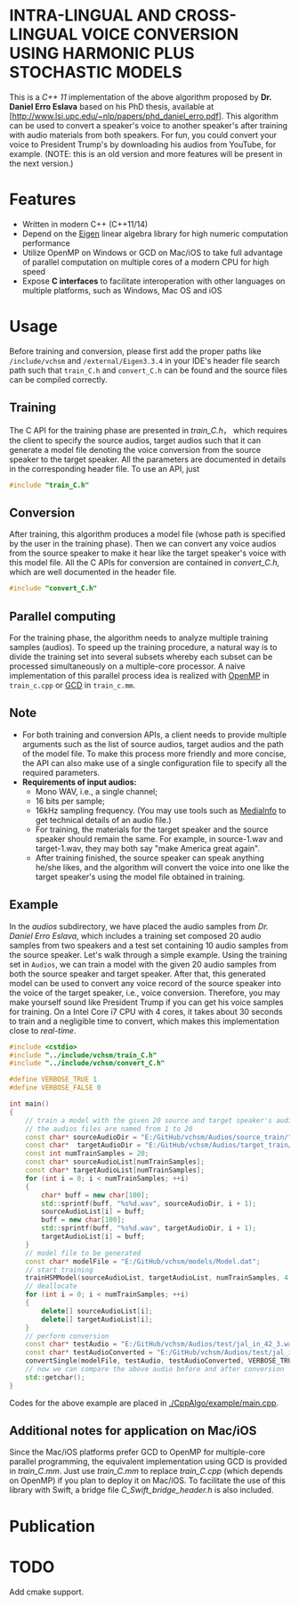 # INTRA-LINGUAL AND CROSS-LINGUAL VOICE CONVERSION USING HARMONIC PLUS STOCHASTIC MODELS
This is a *C++ 11* implementation of the above algorithm proposed by **Dr. Daniel Erro Eslava** based on his PhD thesis, available at [http://www.lsi.upc.edu/~nlp/papers/phd_daniel_erro.pdf]. This algorithm can be used to convert a speaker's voice to another speaker's after training with audio materials from both speakers. For fun, you could convert your voice to President Trump's by downloading his audios from YouTube, for example. (NOTE: this is an old version and more features will be present in the next version.)

# Features
+ Written in modern C++ (C++11/14)
+ Depend on the [Eigen](http://eigen.tuxfamily.org/index.php?title=Main_Page) linear algebra library for high numeric computation performance
+ Utilize OpenMP on Windows or GCD on Mac/iOS to take full advantage of parallel computation on multiple cores of a modern CPU for high speed
+ Expose **C interfaces** to facilitate interoperation with other languages on multiple platforms, such as Windows, Mac OS and iOS

# Usage
Before training and conversion, please first add the proper paths like `/include/vchsm` and `/external/Eigen3.3.4` in your IDE's header file search path such that `train_C.h` and `convert_C.h` can be found and the source files can be compiled correctly.
## Training
The C API for the training phase are presented in *train_C.h*， which requires the client to specify the source audios, target audios such that it can generate a model file denoting the voice conversion from the source speaker to the target speaker. All the parameters are documented in details in the corresponding header file.
To use an API, just 
```c++
#include "train_C.h"
```
## Conversion
After training, this algorithm produces a model file (whose path is specified by the user in the training phase). Then we can convert any voice audios from the source speaker to make it hear like the target speaker's voice with this model file. All the C APIs for conversion are contained in *convert_C.h,* which are well documented in the header file.
```c++
#include "convert_C.h"
```
## Parallel computing
For the training phase, the algorithm needs to analyze multiple training samples (audios). To speed up the training procedure, a natural way is to divide the training set into several subsets whereby each subset can be processed simultaneously on a multiple-core processor. A naive implementation of this parallel process idea is realized with [OpenMP](https://en.wikipedia.org/wiki/OpenMP) in `train_c.cpp` or [GCD](https://en.wikipedia.org/wiki/Grand_Central_Dispatch) in `train_c.mm`.

## Note
+ For both training and conversion APIs, a client needs to provide multiple arguments such as the list of source audios, target audios and the path of the model file. To make this process more friendly and more concise, the API can also make use of a single configuration file to specify all the required parameters. 
+ **Requirements of input audios:**
	- Mono WAV, i.e., a single channel;
	- 16 bits per sample;
	- 16kHz sampling frequency.
(You may use tools such as [MediaInfo](https://mediaarea.net/en/MediaInfo/Download) to get technical details of an audio file.)
	- For training, the materials for the target speaker and the source speaker should remain the same. For example, in source-1.wav and target-1.wav, they may both say "make America great again". 
	- After training finished, the source speaker can speak anything he/she likes, and the algorithm will convert the voice into one like the target speaker's using the model file obtained in training.

## Example
In the *audios* subdirectory, we have placed the audio samples from *Dr. Daniel Erro Eslava*, which includes a training set composed 20 audio samples from two speakers and a test set containing 10 audio samples from the source speaker.
Let's walk through a simple example. Using the training set in `Audios`, we can train a model with the given 20 audio samples from both the source speaker and target speaker. After that, this generated model can be used to convert any voice record of the source speaker into the voice of the target speaker, i.e., voice conversion.  Therefore, you may make yourself sound like President Trump if you can get his voice samples for training.
On a Intel Core i7 CPU with 4 cores, it takes about 30 seconds to train and a negligible time to convert, which makes this implementation close to *real-time*.

```c++
#include <cstdio>
#include "../include/vchsm/train_C.h"
#include "../include/vchsm/convert_C.h"

#define VERBOSE_TRUE 1
#define VERBOSE_FALSE 0

int main()
{
	// train a model with the given 20 source and target speaker's audios
	// the audios files are named from 1 to 20
	const char* sourceAudioDir = "E:/GitHub/vchsm/Audios/source_train/";
	const char*  targetAudioDir = "E:/GitHub/vchsm/Audios/target_train/";
	const int numTrainSamples = 20;
	const char* sourceAudioList[numTrainSamples];
	const char* targetAudioList[numTrainSamples];
	for (int i = 0; i < numTrainSamples; ++i)
	{
		char* buff = new char[100];
		std::sprintf(buff, "%s%d.wav", sourceAudioDir, i + 1);
		sourceAudioList[i] = buff;
		buff = new char[100];
		std::sprintf(buff, "%s%d.wav", targetAudioDir, i + 1);
		targetAudioList[i] = buff;
	}
	// model file to be generated
	const char* modelFile = "E:/GitHub/vchsm/models/Model.dat";
	// start training	
	trainHSMModel(sourceAudioList, targetAudioList, numTrainSamples, 4, modelFile, VERBOSE_TRUE);
	// deallocate
	for (int i = 0; i < numTrainSamples; ++i)
	{
		delete[] sourceAudioList[i];
		delete[] targetAudioList[i];
	}
	// perform conversion
	const char* testAudio = "E:/GitHub/vchsm/Audios/test/jal_in_42_3.wav";
	const char* testAudioConverted = "E:/GitHub/vchsm/Audios/test/jal_in_42_3_c.wav";
	convertSingle(modelFile, testAudio, testAudioConverted, VERBOSE_TRUE);
	// now we can compare the above audio before and after conversion
	std::getchar();
}
```
Codes for the above example are placed in [./CppAlgo/example/main.cpp](./CppAlgo/example/main.cpp).

## Additional notes for application on Mac/iOS
Since the Mac/iOS platforms prefer GCD to OpenMP for multiple-core parallel programming, the equivalent implementation using GCD is provided in *train_C.mm*.  Just use *train_C.mm*  to replace *train_C.cpp* (which depends on OpenMP) if you plan to deploy it on Mac/iOS. To facilitate the use of this library with Swift, a bridge file *C_Swift_bridge_header.h* is also included. 

# Publication

# TODO
Add cmake support.
